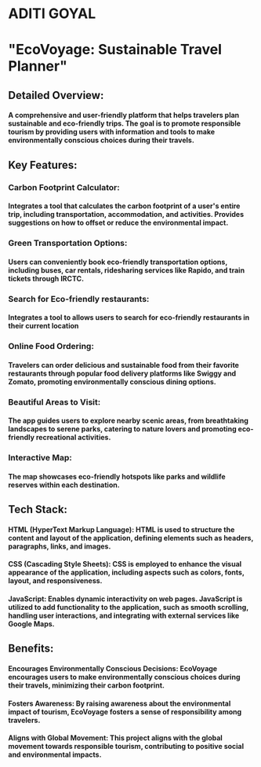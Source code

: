# ADITI GOYAL

# "EcoVoyage: Sustainable Travel Planner"

## Detailed Overview:
#### A comprehensive and user-friendly platform that helps travelers plan sustainable and eco-friendly trips. The goal is to promote responsible tourism by providing users with information and tools to make environmentally conscious choices during their travels.

## Key Features:

### Carbon Footprint Calculator:

#### Integrates a tool that calculates the carbon footprint of a user's entire trip, including transportation, accommodation, and activities. Provides suggestions on how to offset or reduce the environmental impact.

### Green Transportation Options: 
#### Users can conveniently book eco-friendly transportation options, including buses, car rentals, ridesharing services like Rapido, and train tickets through IRCTC.

### Search for Eco-friendly restaurants:
#### Integrates a tool to allows users to search for eco-friendly restaurants in their current location

### Online Food Ordering: 
#### Travelers can order delicious and sustainable food from their favorite restaurants through popular food delivery platforms like Swiggy and Zomato, promoting environmentally conscious dining options.

### Beautiful Areas to Visit:
#### The app guides users to explore nearby scenic areas, from breathtaking landscapes to serene parks, catering to nature lovers and promoting eco-friendly recreational activities.

### Interactive Map:
#### The map showcases eco-friendly hotspots like parks and wildlife reserves within each destination.

## Tech Stack:

#### HTML (HyperText Markup Language): HTML is used to structure the content and layout of the application, defining elements such as headers, paragraphs, links, and images.
#### CSS (Cascading Style Sheets): CSS is employed to enhance the visual appearance of the application, including aspects such as colors, fonts, layout, and responsiveness.
#### JavaScript: Enables dynamic interactivity on web pages. JavaScript is utilized to add functionality to the application, such as smooth scrolling, handling user interactions, and integrating with external services like Google Maps.

## Benefits:

#### Encourages Environmentally Conscious Decisions: EcoVoyage encourages users to make environmentally conscious choices during their travels, minimizing their carbon footprint.
#### Fosters Awareness: By raising awareness about the environmental impact of tourism, EcoVoyage fosters a sense of responsibility among travelers.
#### Aligns with Global Movement: This project aligns with the global movement towards responsible tourism, contributing to positive social and environmental impacts.
